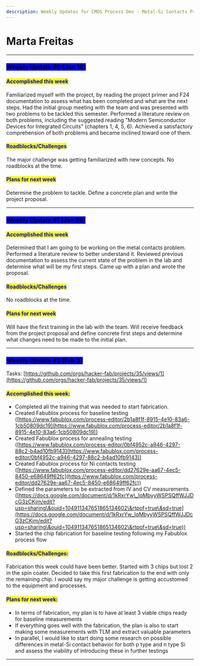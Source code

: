 ```yaml
---
description: Weekly Updates for CMOS Process Dev - Metal-Si Contacts Project
---
```


# Marta Freitas

***

### <mark style="background-color:blue;">Weekly Update #0 (Jan 18)</mark>

#### <mark style="color:blue;">Accomplished this week</mark>

Familiarized myself with the project, by reading the project primer and F24 documentation to assess what has been completed and what are the next steps. Had the initial group meeting with the team and was presented with two problems to be tackled this semester. Performed a literature review on both problems, including the suggested reading "Modern Semiconductor Devices for Integrated Circuits" (chapters 1, 4, 5, 6). Achieved a satisfactory comprehension of both problems and became inclined toward one of them.

#### <mark style="color:blue;">Roadblocks/Challenges</mark>

The major challenge was getting familiarized with new concepts. No roadblocks at the time.

#### <mark style="color:blue;">Plans for next week</mark>

Determine the problem to tackle. Define a concrete plan and write the project proposal.

***

### <mark style="background-color:blue;">Weekly Update #1 (Jan 26)</mark>

#### <mark style="color:blue;">Accomplished this week</mark>

Determined that I am going to be working on the metal contacts problem. Performed a literature review to better understand it. Reviewed previous documentation to assess the current state of the problem in the lab and determine what will be my first steps. Came up with a plan and wrote the proposal.

#### <mark style="color:blue;">Roadblocks/Challenges</mark>

No roadblocks at the time.

#### <mark style="color:blue;">Plans for next week</mark>

Will have the first training in the lab with the team.  Will receive feedback from the project proposal and define concrete first steps and determine what changes need to be made to the initial plan.

***

### <mark style="background-color:blue;">Weekly Update #2 (Feb 2)</mark>

Tasks: [https://github.com/orgs/hacker-fab/projects/35/views/1](https://github.com/orgs/hacker-fab/projects/35/views/1)

#### <mark style="color:blue;">Accomplished this week:</mark>

* Completed all the training that was needed to start fabrication.&#x20;
* Created Fabublox process for baseline testing ([https://www.fabublox.com/process-editor/2b1a8f1f-8915-4e10-83a6-1cb50809dc19](https://www.fabublox.com/process-editor/2b1a8f1f-8915-4e10-83a6-1cb50809dc19))
* Created Fabublox process for annealing testing ([https://www.fabublox.com/process-editor/0bf4952c-a946-4297-88c2-b4ad10fb9143](https://www.fabublox.com/process-editor/0bf4952c-a946-4297-88c2-b4ad10fb9143))
* Created Fabublox process for Ni contacts testing ([https://www.fabublox.com/process-editor/dd27629e-aa67-4ec5-8450-e68649ff62fc](https://www.fabublox.com/process-editor/dd27629e-aa67-4ec5-8450-e68649ff62fc))
* Defined the parameters to be extracted from IV and CV measurements ([https://docs.google.com/document/d/1kRxrYw\_IqMbyyWSPSQffWJJDcG3zCKjm/edit?usp=sharing\&ouid=104911347651865134602\&rtpof=true\&sd=true](https://docs.google.com/document/d/1kRxrYw_IqMbyyWSPSQffWJJDcG3zCKjm/edit?usp=sharing\&ouid=104911347651865134602\&rtpof=true\&sd=true))
* Started the chip fabrication for baseline testing following my Fabublox process flow

#### <mark style="color:blue;">Roadblocks/Challenges:</mark>

Fabrication this week could have been better. Started with 3 chips but lost 2 in the spin coater. Decided to take this first fabrication to the end with only the remaining chip. I would say my major challenge is getting accustomed to the equipment and processes.

#### <mark style="color:blue;">Plans for next week:</mark>

* In terms of fabrication, my plan is to have at least 3 viable chips ready for baseline measurements&#x20;
* If everything goes well with the fabrication, the plan is also to start making some measurements with TLM and extract valuable parameters
* In parallel, I would like to start doing some research on possible differences in metal-Si contact behavior for both p type and n type Si and assess the viability of introducing these in further testings

***
